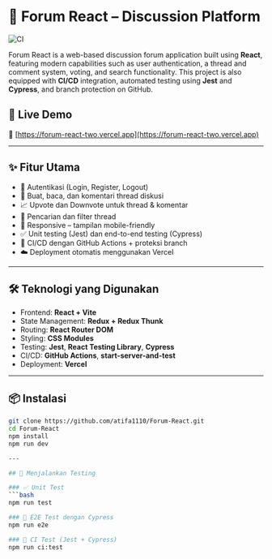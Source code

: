 # 🧠 Forum React – Discussion Platform

![CI](https://github.com/atifa1110/Forum-React/actions/workflows/ci.yml/badge.svg)

Forum React is a web-based discussion forum application built using **React**, featuring modern capabilities such as user authentication, a thread and comment system, voting, and search functionality. This project is also equipped with **CI/CD** integration, automated testing using **Jest** and **Cypress**, and branch protection on GitHub.

## 🚀 Live Demo  

🔗 [https://forum-react-two.vercel.app](https://forum-react-two.vercel.app)

---

## ✨ Fitur Utama

- 🔐 Autentikasi (Login, Register, Logout)
- 🧵 Buat, baca, dan komentari thread diskusi
- 📈 Upvote dan Downvote untuk thread & komentar
- 🔎 Pencarian dan filter thread
- 📱 Responsive – tampilan mobile-friendly
- ✅ Unit testing (Jest) dan end-to-end testing (Cypress)
- 🔁 CI/CD dengan GitHub Actions + proteksi branch
- ☁️ Deployment otomatis menggunakan Vercel

---

## 🛠️ Teknologi yang Digunakan

- Frontend: **React + Vite**
- State Management: **Redux + Redux Thunk**
- Routing: **React Router DOM**
- Styling: **CSS Modules**
- Testing: **Jest**, **React Testing Library**, **Cypress**
- CI/CD: **GitHub Actions**, **start-server-and-test**
- Deployment: **Vercel**

---

## 📦 Instalasi

```bash
git clone https://github.com/atifa1110/Forum-React.git
cd Forum-React
npm install
npm run dev

---

## 🧪 Menjalankan Testing

### ✅ Unit Test
```bash
npm run test

### 🧪 E2E Test dengan Cypress
npm run e2e

### 🔁 CI Test (Jest + Cypress)
npm run ci:test